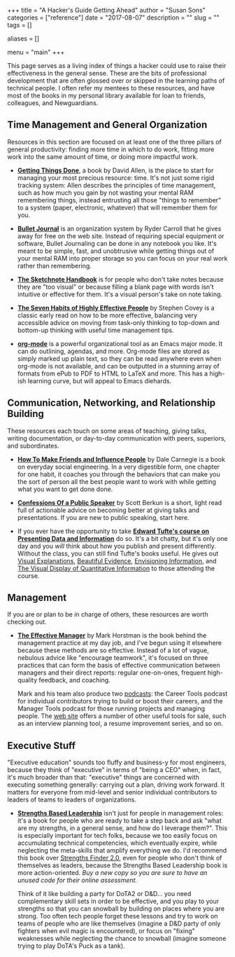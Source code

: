 +++
title = "A Hacker's Guide Getting Ahead"
author = "Susan Sons"
categories = ["reference"]
date = "2017-08-07"
description = ""
slug = ""
tags = []

aliases = []

menu = "main"
+++

This page serves as a living index of things a hacker could use to raise their effectiveness in the general sense.  These are the bits of professional development that are often glossed over or skipped in the learning paths of technical people.  I often refer my mentees to these resources, and have most of the books in my personal library available for loan to friends, colleagues, and Newguardians.

## Time Management and General Organization

Resources in this section are focused on at least one of the three pillars of general productivity: finding more time in which to do work, fitting more work into the same amount of time, or doing more impactful work.

- **[Getting Things Done](http://amzn.to/2vxtjlj)**, a book by David Allen, is the place to start for managing your most precious resource: time.  It's not just some rigid tracking system: Allen describes the principles of time management, such as how much you gain by not wasting your mental RAM remembering things, instead entrusting all those "things to remember" to a system (paper, electronic, whatever) that will remember them for you.

- **[Bullet Journal](https://bulletjournal.com)** is an organization system by Ryder Carroll that he gives away for free on the web site.  Instead of requiring special equipment or software, Bullet Journaling can be done in any notebook you like.  It's meant to be simple, fast, and unobtrusive while getting things out of your mental RAM into proper storage so you can focus on your real work rather than remembering.

- **[The Sketchnote Handbook](http://amzn.to/2fma9bv)** is for people who don't take notes because they are "too visual" or because filling a blank page with words isn't intuitive or effective for them.  It's a visual person's take on note taking.

- **[The Seven Habits of Highly Effective People](http://amzn.to/2vx8kPK)** by Stephen Covey is a classic early read on how to be more effective, balancing very accessible advice on moving from task-only thinking to top-down and bottom-up thinking with useful time management tips.

- **[org-mode](http://orgmode.org)** is a powerful organizational tool as an Emacs major mode.  It can do outlining, agendas, and more.  Org-mode files are stored as simply marked up plain text, so they can be read anywhere even when org-mode is not available, and can be outputted in a stunning array of formats from ePub to PDF to HTML to LaTeX and more.  This has a high-ish learning curve, but will appeal to Emacs diehards.

## Communication, Networking, and Relationship Building
These resources each touch on some areas of teaching, giving talks, writing documentation, or day-to-day communication with peers, superiors, and subordinates.

- **[How To Make Friends and Influence People](http://amzn.to/2hDAgMa)** by Dale Carnegie is a book on everyday social engineering.  In a very digestible form, one chapter for one habit, it coaches you through the behaviors that can make you the sort of person all the best people want to work with while getting what you want to get done done.

- **[Confessions Of a Public Speaker](http://amzn.to/2fmRLPM)** by Scott Berkun is a short, light read full of actionable advice on becoming better at giving talks and presentations.  If you are new to public speaking, start here.

- If you ever have the opportunity to take **[Edward Tufte's course on Presenting Data and Information](https://www.edwardtufte.com/tufte/courses)** do so.  It's a bit chatty, but it's only one day and you *will* think about how you publish and present differently.  Without the class, you can still find Tufte's books useful.  He gives out [Visual Explanations](http://amzn.to/2wmub9T), [Beautiful Evidence](http://amzn.to/2hBHznk), [Envisioning Information](http://amzn.to/2flXYvm), and [The Visual Display of Quantitative Information](http://amzn.to/2vc1iyG) to those attending the course.

## Management
If you are or plan to be in charge of others, these resources are worth checking out.

- **[The Effective Manager](http://amzn.to/2uz3hd2)** by Mark Horstman is the book behind the management practice at my day job, and I've begun using it elsewhere because these methods are so effective.  Instead of a lot of vague, nebulous advice like "encourage teamwork", it's focused on three practices that can form the basis of effective communication between managers and their direct reports: regular one-on-ones, frequent high-quality feedback, and coaching.

  Mark and his team also produce two [podcasts](https://www.manager-tools.com/podcasts): the Career Tools podcast for individual contributors trying to build or boost their careers, and the Manager Tools podcast for those running projects and managing people.  The [web site](https://www.manager-tools.com) offers a number of other useful tools for sale, such as an interview planning tool, a resume improvement series, and so on.

## Executive Stuff
"Executive education" sounds too fluffy and business-y for most engineers, because they think of "executive" in terms of "being a CEO" when, in fact, it's much broader than that: "executive" things are concerned with executing something generally: carrying out a plan, driving work forward.  It matters for everyone from mid-level and senior individual contributors to leaders of teams to leaders of organizations.

- **[Strengths Based Leadership](http://amzn.to/2vxtrS3)** isn't just for people in management roles: it's a book for people who are ready to take a step back and ask "what are my strengths, in a general sense, and how do I leverage them?".  This is especially important for tech folks, because we too easily focus on accumulating technical competencies, which eventually expire, while neglecting the meta-skills that amplify everything we do.  I'd recommend this book over [Strengths Finder 2.0](http://amzn.to/2vHX3MS), even for people who don't think of themselves as leaders, because the Strengths Based Leadership book is more action-oriented.  *Buy a new copy so you are sure to have an unused code for their online assessment.*

    Think of it like building a party for DoTA2 or D&D... you need complementary skill sets in order to be effective, and you play to your strengths so that you can snowball by building on places where you are strong.  Too often tech people forget these lessons and try to work on teams of people who are like themselves (imagine a D&D party of only fighters when evil magic is encountered), or focus on "fixing" weaknesses while neglecting the chance to snowball (imagine someone trying to play DoTA's Puck as a tank).

